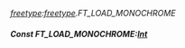 _[freetype](../../modules/freetype/freetype-module.md):[freetype](../../modules/freetype/freetype-module.md).FT\_LOAD\_MONOCHROME_
##### Const FT\_LOAD\_MONOCHROME:[Int](../../modules/wonkey/wonkey-types-int.md)
